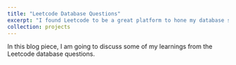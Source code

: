 ```yaml
---
title: "Leetcode Database Questions"
excerpt: "I found Leetcode to be a great platform to hone my database skills and thought I'd summarize my learning here."
collection: projects
---
```


In this blog piece, I am going to discuss some of my learnings from the Leetcode database questions.
